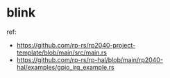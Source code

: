 # blink

ref:

- https://github.com/rp-rs/rp2040-project-template/blob/main/src/main.rs
- https://github.com/rp-rs/rp-hal/blob/main/rp2040-hal/examples/gpio_irq_example.rs
